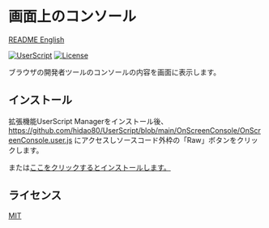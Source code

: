 # 画面上のコンソール

[README English](./README.md)

[![UserScript](https://img.shields.io/badge/Framework-UserScript-blue.svg)](https://en.wikipedia.org/wiki/Userscript)
[![License](https://img.shields.io/github/license/hidao80/UserScript)](/LICENSE)

ブラウザの開発者ツールのコンソールの内容を画面に表示します。

## インストール
拡張機能UserScript Managerをインストール後、https://github.com/hidao80/UserScript/blob/main/OnScreenConsole/OnScreenConsole.user.js にアクセスしソースコード外枠の「Raw」ボタンをクリックします。

または[ここをクリックするとインストールします。](https://github.com/hidao80/UserScript/raw/main/OnScreenConsole/OnScreenConsole.user.js)

## ライセンス

[MIT](/LICENSE)
